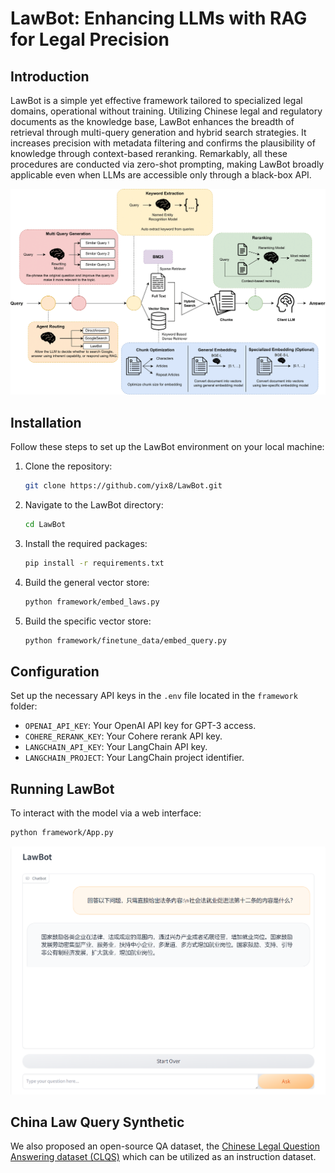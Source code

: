 # LawBot: Enhancing LLMs with RAG for Legal Precision

## Introduction
LawBot is a simple yet effective framework tailored to specialized legal domains, operational without training. Utilizing Chinese legal and regulatory documents as the knowledge base, LawBot enhances the breadth of retrieval through multi-query generation and hybrid search strategies. It increases precision with metadata filtering and confirms the plausibility of knowledge through context-based reranking. Remarkably, all these procedures are conducted via zero-shot prompting, making LawBot broadly applicable even when LLMs are accessible only through a black-box API.

![LawBot Pipeline](./imgs/pipeline.png) 

## Installation

Follow these steps to set up the LawBot environment on your local machine:

1. Clone the repository:
   ```bash
   git clone https://github.com/yix8/LawBot.git
   ```
2. Navigate to the LawBot directory:
   ```bash
   cd LawBot
   ```
3. Install the required packages:
   ```bash
   pip install -r requirements.txt
   ```
4. Build the general vector store:
   ```bash
   python framework/embed_laws.py
   ```
5. Build the specific vector store:
   ```bash
   python framework/finetune_data/embed_query.py
   ```

## Configuration

Set up the necessary API keys in the `.env` file located in the `framework` folder:

- `OPENAI_API_KEY`: Your OpenAI API key for GPT-3 access.
- `COHERE_RERANK_KEY`: Your Cohere rerank API key.
- `LANGCHAIN_API_KEY`: Your LangChain API key.
- `LANGCHAIN_PROJECT`: Your LangChain project identifier.

## Running LawBot
To interact with the model via a web interface:
   ```bash
   python framework/App.py
   ```

![Interface](./imgs/Article_Recitation.png) 

## China Law Query Synthetic
We also proposed an open-source QA dataset, the [Chinese Legal Question Answering dataset (CLQS)](CLQS/qa_full.json) which can be utilized as an instruction dataset.
